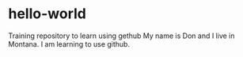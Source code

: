 # hello-world
Training repository to learn using gethub 
My name is Don and I live in Montana. 
I am learning to use github. 
